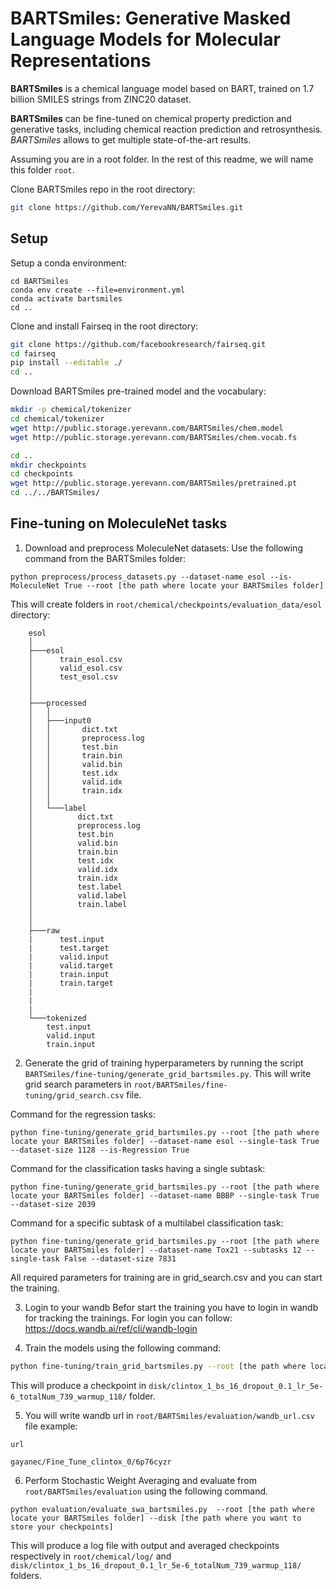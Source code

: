 # BARTSmiles: Generative Masked Language Models for Molecular Representations

**BARTSmiles** is a chemical language model based on BART, trained on 1.7 billion SMILES strings from ZINC20 dataset.

**BARTSmiles** can be fine-tuned on chemical property prediction and generative tasks, including chemical reaction prediction and retrosynthesis. *BARTSmiles* allows to get multiple state-of-the-art results. 




Assuming you are in a root folder. In the rest of this readme, we will name this folder `root`. 

Clone BARTSmiles repo in the root directory:

```bash
git clone https://github.com/YerevaNN/BARTSmiles.git
```
## Setup 

Setup a conda environment:

```
cd BARTSmiles
conda env create --file=environment.yml
conda activate bartsmiles
cd ..
```
Clone and install Fairseq in the root directory:

```bash 
git clone https://github.com/facebookresearch/fairseq.git
cd fairseq
pip install --editable ./
cd ..
```

Download BARTSmiles pre-trained model and the vocabulary:

```bash
mkdir -p chemical/tokenizer
cd chemical/tokenizer
wget http://public.storage.yerevann.com/BARTSmiles/chem.model
wget http://public.storage.yerevann.com/BARTSmiles/chem.vocab.fs

cd ..
mkdir checkpoints
cd checkpoints
wget http://public.storage.yerevann.com/BARTSmiles/pretrained.pt
cd ../../BARTSmiles/
```

## Fine-tuning on MoleculeNet tasks

1) Download and preprocess MoleculeNet datasets: 
Use the following command from the BARTSmiles folder:
```
python preprocess/process_datasets.py --dataset-name esol --is-MoleculeNet True --root [the path where locate your BARTSmiles folder]
```
This will create folders in `root/chemical/checkpoints/evaluation_data/esol` directory: 
```
    esol
    │
    ├───esol
    │      train_esol.csv
    │      valid_esol.csv
    │      test_esol.csv
    │
    │
    ├───processed
    │   │
    │   ├───input0
    │   │       dict.txt
    │   │       preprocess.log
    │   │       test.bin
    │   │       train.bin
    │   │       valid.bin
    │   │       test.idx
    │   │       valid.idx
    │   │       train.idx
    │   │
    │   └───label
    │          dict.txt
    │          preprocess.log
    │          test.bin
    │          valid.bin
    │          train.bin
    │          test.idx
    │          valid.idx
    │          train.idx 
    │          test.label
    │          valid.label
    │          train.label
    │
    │
    ├───raw
    |      test.input
    |      test.target
    |      valid.input
    |      valid.target
    |      train.input
    |      train.target
    |   
    |
    |
    └───tokenized
        test.input
        valid.input
        train.input
```

2) Generate the grid of training hyperparameters by running the script `BARTSmiles/fine-tuning/generate_grid_bartsmiles.py`. This will write grid search parameters in `root/BARTSmiles/fine-tuning/grid_search.csv` file.

Command for the regression tasks: 
```
python fine-tuning/generate_grid_bartsmiles.py --root [the path where locate your BARTSmiles folder] --dataset-name esol --single-task True --dataset-size 1128 --is-Regression True
```

Command for the classification tasks having a single subtask: 
```
python fine-tuning/generate_grid_bartsmiles.py --root [the path where locate your BARTSmiles folder] --dataset-name BBBP --single-task True --dataset-size 2039
```

Command for a specific subtask of a multilabel classification task: 
``` 
python fine-tuning/generate_grid_bartsmiles.py --root [the path where locate your BARTSmiles folder] --dataset-name Tox21 --subtasks 12 --single-task False --dataset-size 7831
```
All required parameters for training are in grid_search.csv and you can start the training.

3) Login to your wandb
    Befor start the training you have to login in wandb for tracking the trainings.
    For login you can follow: https://docs.wandb.ai/ref/cli/wandb-login 

4) Train the models using the following command:

```bash
python fine-tuning/train_grid_bartsmiles.py --root [the path where locate your BARTSmiles folder] --disk [the path where you want to store your checkpoints]  >> root/chemical/log/esol.log
```

This will produce a checkpoint in `disk/clintox_1_bs_16_dropout_0.1_lr_5e-6_totalNum_739_warmup_118/` folder.

5) You will write wandb url in `root/BARTSmiles/evaluation/wandb_url.csv` file 
example:

``` 
url

gayanec/Fine_Tune_clintox_0/6p76cyzr
```

6) Perform Stochastic Weight Averaging and evaluate from `root/BARTSmiles/evaluation` using the following command.

``` 
python evaluation/evaluate_swa_bartsmiles.py  --root [the path where locate your BARTSmiles folder] --disk [the path where you want to store your checkpoints]
```

This will produce a log file with output and averaged checkpoints respectively in `root/chemical/log/`  and `disk/clintox_1_bs_16_dropout_0.1_lr_5e-6_totalNum_739_warmup_118/` folders.
